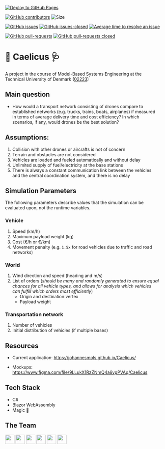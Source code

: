 [![Deploy to GitHub Pages](https://github.com/johannesmols/Caelicus/workflows/Deploy%20to%20GitHub%20Pages/badge.svg)](https://johannesmols.github.io/Caelicus/)

[![GitHub contributors](https://img.shields.io/github/contributors/johannesmols/Caelicus.svg)](https://github.com/johannesmols/Caelicus/graphs/contributors) ![Size](https://github-size-badge.herokuapp.com/johannesmols/Caelicus.svg)

[![GitHub issues](https://img.shields.io/github/issues/johannesmols/Caelicus.svg)](https://GitHub.com/Naereen/StrapDown.js/issues/) [![GitHub issues-closed](https://img.shields.io/github/issues-closed/johannesmols/Caelicus.svg)](https://GitHub.com/Naereen/StrapDown.js/issues?q=is%3Aissue+is%3Aclosed) [![Average time to resolve an issue](http://isitmaintained.com/badge/resolution/johannesmols/Caelicus.svg)](http://isitmaintained.com/project/johannesmols/Caelicus "Average time to resolve an issue")

[![GitHub pull-requests](https://img.shields.io/github/issues-pr/johannesmols/Caelicus.svg)](https://GitHub.com/johannesmols/Caelicus/pulls/) [![GitHub pull-requests closed](https://img.shields.io/github/issues-pr-closed/johannesmols/Caelicus.svg)](https://github.com/johannesmols/Caelicus/pulls?q=is%3Apr+is%3Aclosed)

# 💨 Caelicus 🩺

A project in the course of Model-Based Systems Engineering at the Technical University of Denmark ([02223](https://kurser.dtu.dk/course/02223))

## Main question

- How would a transport network consisting of drones compare to established networks (e.g. trucks, trains, boats, airplanes) if measured in terms of average delivery time and cost efficiency? In which scenarios, if any, would drones be the best solution?

## Assumptions: 

1. Collision with other drones or aircrafts is not of concern 
1. Terrain and obstacles are not considered
1. Vehicles are loaded and fueled automatically and without delay
1. Unlimited supply of fuel/electricity at the base stations
1. There is always a constant communication link between the vehicles and the central coordination system, and there is no delay

## Simulation Parameters 

The following parameters describe values that the simulation can be evaluated upon, not the runtime variables.

### Vehicle

1. Speed (km/h)
1. Maximum payload weight (kg)
1. Cost (€/h or €/km)
1. Movement penalty (e.g. `1.5x` for road vehicles due to traffic and road networks)

### World

1. Wind direction and speed (heading and m/s)
1. List of orders (_should be many and randomly generated to ensure equal chances for all vehicle types, and allows for analysis which vehicles can fulfill which orders most efficiently_)
    - Origin and destination vertex
    - Payload weight

### Transportation network

1. Number of vehicles
1. Initial distribution of vehicles (if multiple bases)

## Resources

- Current application: https://johannesmols.github.io/Caelicus/

- Mockups: https://www.figma.com/file/9LLukX1RzZNmQ4a6vpPVAq/Caelicus

## Tech Stack
- C#
- Blazor WebAssembly
- Magic 🔮

## The Team

<img src="https://cultofthepartyparrot.com/flags/hd/italyparrot.gif" width="30" height="30"/>

<img src="https://cultofthepartyparrot.com/flags/hd/denmarkparrot.gif" width="30" height="30"/>

<img src="https://cultofthepartyparrot.com/flags/hd/germanyparrot.gif" width="30" height="30"/>

<img src="https://cultofthepartyparrot.com/flags/hd/germanyparrot.gif" width="30" height="30"/>

<img src="https://cultofthepartyparrot.com/flags/hd/denmarkparrot.gif" width="30" height="30"/>

<img src="https://cultofthepartyparrot.com/flags/hd/romaniaparrot.gif" width="30" height="30"/>